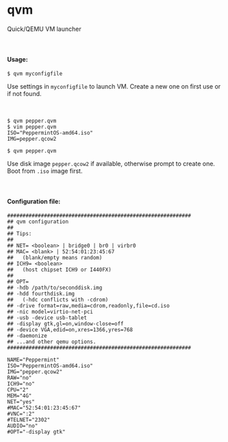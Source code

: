 # qvm
Quick/QEMU VM launcher
<br><br><br>
#### Usage:
```
$ qvm myconfigfile
```
Use settings in `myconfigfile` to launch VM. Create a new one on first use or if not found. 
<br><br><br>
```
$ qvm pepper.qvm
$ vim pepper.qvm
ISO="PeppermintOS-amd64.iso"
IMG=pepper.qcow2

$ qvm pepper.qvm
```
Use disk image `pepper.qcow2` if available, otherwise prompt to create one. Boot from `.iso` image first.
<br><br><br>
#### Configuration file:
```
############################################################
## qvm configuration
##
## Tips:
##
## NET= <boolean> | bridge0 | br0 | virbr0
## MAC= <blank> | 52:54:01:23:45:67
##   (blank/empty means random)
## ICH9= <boolean>
##   (host chipset ICH9 or I440FX)
##
## OPT=
## -hdb /path/to/seconddisk.img
## -hdd fourthdisk.img
##   (-hdc conflicts with -cdrom)
## -drive format=raw,media=cdrom,readonly,file=cd.iso
## -nic model=virtio-net-pci
## -usb -device usb-tablet
## -display gtk,gl=on,window-close=off
## -device VGA,edid=on,xres=1366,yres=768
## -daemonize
## ...and other qemu options.
############################################################

NAME="Peppermint"
ISO="PeppermintOS-amd64.iso"
IMG="pepper.qcow2"
RAW="no"
ICH9="no"
CPU="2"
MEM="4G"
NET="yes"
#MAC="52:54:01:23:45:67"
#VNC=":2"
#TELNET="2302"
AUDIO="no"
#OPT="-display gtk"
```
